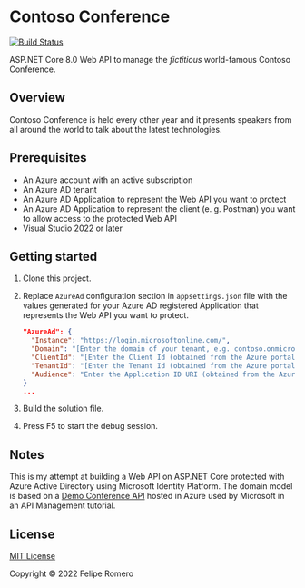 # Contoso Conference

[![Build Status][badge]][branch]

ASP.NET Core 8.0 Web API to manage the *fictitious* world-famous Contoso Conference.

## Overview

Contoso Conference is held every other year and it presents speakers from all around the world to talk about the latest technologies.

## Prerequisites

- An Azure account with an active subscription
- An Azure AD tenant
- An Azure AD Application to represent the Web API you want to protect
- An Azure AD Application to represent the client (e. g. Postman) you want to allow access to the protected Web API
- Visual Studio 2022 or later

## Getting started

1. Clone this project.
2. Replace `AzureAd` configuration section in `appsettings.json` file with the values generated for your Azure AD registered Application that represents the Web API you want to protect.

   ```json
   "AzureAd": {
     "Instance": "https://login.microsoftonline.com/",
     "Domain": "[Enter the domain of your tenant, e.g. contoso.onmicrosoft.com]",
     "ClientId": "[Enter the Client Id (obtained from the Azure portal), e.g. ba74781c2-53c2-442a-97c2-3d60re42f403]",
     "TenantId": "[Enter the Tenant Id (obtained from the Azure portal), e.g. da41245a5-11b3-996c-00a8-4d99re19f292]",
     "Audience": "Enter the Application ID URI (obtained from the Azure portal), e.g. api://ba74781c2-53c2-442a-97c2-3d60re42f403"
   }
   ...
   ```

3. Build the solution file.
4. Press F5 to start the debug session.

## Notes

This is my attempt at building a Web API on ASP.NET Core protected with Azure Active Directory using Microsoft Identity Platform.
The domain model is based on a [Demo Conference API][demo] hosted in Azure used by Microsoft in an API Management tutorial.

## License

[MIT License](./LICENSE)

Copyright &copy; 2022 Felipe Romero

[branch]: https://dev.azure.com/feliperomeromx/Projects/_build/latest?definitionId=12&branchName=master
[badge]: https://dev.azure.com/feliperomeromx/Projects/_apis/build/status/feliperomero3.ContosoConference?branchName=master
[demo]: https://conferenceapi.azurewebsites.net/?format=json
